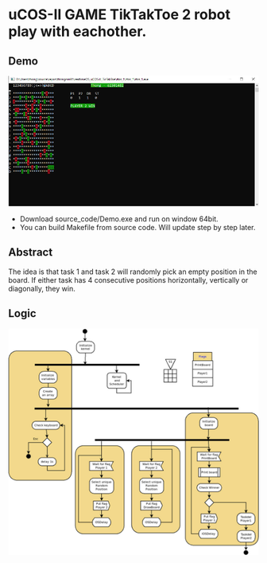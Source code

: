 # uCOS-II GAME TikTakToe 2 robot play with eachother.
## Demo
![Check sensor](./img/2025-03-17_020914.jpg)
- Download source_code/Demo.exe and run on window 64bit. 
- You can build Makefile from source code. Will update step by step later. 
## Abstract
The idea is that task 1 and task 2 will randomly pick an empty position in the board. If either task has 4 consecutive positions horizontally, vertically or diagonally, they win.

## Logic
![Check sensor](./img/2025-03-02_091652.jpg)
